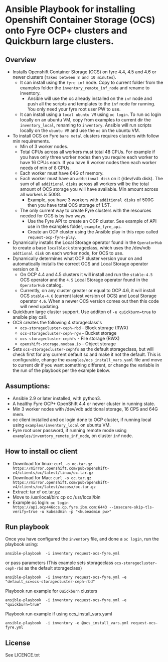 # Ansible Playbook for installing Openshift Container Storage (OCS) onto Fyre OCP+ clusters and Quickburn large clusters.

## Overview

- Installs Openshift Container Storage (OCS) on fyre 4.4, 4.5 and 4.6 or newer clusters (`Takes between 8 and 10 minutes`).
  - It can install using the `fyre inf` node. Copy to current folder from the examples folder the `inventory_remote_inf_node` and  rename to inventory.
    - Ansible will use the oc already installed on the `inf` node and push all the scripts and templates to the `inf` node for running. You only need your fyre root user PW to use.
  - It can install using a `local ubuntu VM` using `oc login`. To run oc login locally on an ubuntu VM, copy from examples to current dir the `inventory_local`, renaming to `inventory`. Ansible will run scripts locally on the `ubuntu VM` and use the `oc` on the ubuntu VM.
- To install OCS on Fyre `bare metal` clusters requires clusters with follow min requirements.
  - Min of 3 worker nodes.
  - Total CPUs across all workers must total 48 CPUs. For example if you have only three worker nodes then you require each worker to have 16 CPUs each. If you have 6 worker nodes then each worker needs of min of 8 CPUs.
  - Each worker must have 64G of memory.
  - Each worker must have an `additional disk` on it (/dev/vdb disk). The sum of all `additional disks` across all workers will be the total amount of OCS storage you will have available. Min amount across all workers is 500G.
    - Example, you have 3 workers with `additional disks` of 500G then you have total OCS storage of 1.5T.
  - The only current way to create Fyre clusters with the resources needed for OCS is by two ways.
    - Use the Fyre API to create an OCP cluster. See example of API use in the examples folder, `example_fyre_api`.
    - Create an OCP cluster using the Ansible play in this repo called `request-ocp-fyre-play`.
- Dynamically installs the Local Storage operator found in the `OperatorHub` to create a base `localblock` storageclass, which uses the /dev/vdb `addtional disk` on each worker node, for OCS to use.
- Dynamically determines what OCP cluster version your on and automatically installs the correct OCS and Local Storage operator version on it.
  - On OCP 4.4 and 4.5 clusters it will install and run the `stable-4.5` OCS operator and the `4.5` Local Storage operator found in the `OperatorHub` catalog.
  - Currently, on any cluster greater or equal to OCP 4.6, it will install OCS `stable-4.6` (current latest version of OCS) and Local Storage operator `4.6`. When a newer OCS version comes out then this code will need updating.
- Quickburn large cluster support. Use additon of `-e quickburn=true` to ansible play call.
- OCS creates the following 4 storageclass's
  - `ocs-storagecluster-ceph-rbd` - Block storage (RWX)
  - `ocs-storagecluster-ceph-rgw` - Bucket storage
  - `ocs-storagecluster-cephfs` - File storage (RWX)
  - `openshift-storage.noobaa.io` - Object storage
- Sets `ocs-storagecluster-cephfs` as the default storageclass, but will check first for any current default sc and make it not the default. This is configurable, change the `examples/ocs_install_vars.yaml` file and move to current dir if you want something different, or change the variable in the run of the playbook per the example below.

## Assumptions:

 - Ansible 2.9 or later installed, with python3.
 - A healthy Fyre OCP+ OpenShift 4.4 or newer cluster in running state.
  - Min 3 worker nodes with /dev/vdb additional storage, 16 CPS and 64G mem.
 - oc client installed and oc login done to OCP cluster, if running local using `examples/inventory_local` on ubuntu VM.
 - Fyre root user password, if running remote mode using `examples/inventory_remote_inf_node`, on cluster `inf` node.

## How to install oc client

  - Download for linux: `curl -o oc.tar.gz https://mirror.openshift.com/pub/openshift-v4/clients/oc/latest/linux/oc.tar.gz`
  - Download for Mac: `curl -o oc.tar.gz https://mirror.openshift.com/pub/openshift-v4/clients/oc/latest/macosx/oc.tar.gz`
  - Extract: tar xf oc.tar.gz
  - Move to /usr/local/bin: cp oc /usr/local/bin
  - Example oc login: `oc login https://api.ocp446ocs.cp.fyre.ibm.com:6443 --insecure-skip-tls-verify=true -u kubeadmin -p "<kubeadmin pw>"`

## Run playbook

Once you have configured the `inventory` file, and done a `oc login`, run the playbook using:

```
ansible-playbook  -i inventory request-ocs-fyre.yml
```
or pass parameters (This example sets storageclass `ocs-storagecluster-ceph-rbd` as the default storageclass)

```
ansible-playbook  -i inventory request-ocs-fyre.yml -e "default_sc=ocs-storagecluster-ceph-rbd"
```

Playbook run example for `Quickburn` clusters
```
ansible-playbook  -i inventory request-ocs-fyre.yml -e "quickburn=true"
```

Playbook run example if using ocs_install_vars.yaml
```
ansible-playbook  -i inventory -e @ocs_install_vars.yml request-ocs-fyre.yml
```
License
-------

See LICENCE.txt
